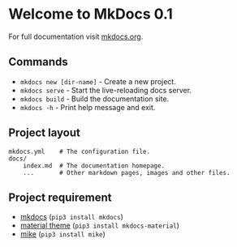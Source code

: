 # Welcome to MkDocs 0.1

For full documentation visit [mkdocs.org](https://www.mkdocs.org).

## Commands

* `mkdocs new [dir-name]` - Create a new project.
* `mkdocs serve` - Start the live-reloading docs server.
* `mkdocs build` - Build the documentation site.
* `mkdocs -h` - Print help message and exit.

## Project layout

    mkdocs.yml    # The configuration file.
    docs/
        index.md  # The documentation homepage.
        ...       # Other markdown pages, images and other files.

## Project requirement

- [mkdocs](https://www.mkdocs.org/) (`pip3 install mkdocs`)
- [material theme](https://squidfunk.github.io/mkdocs-material/) (`pip3 install mkdocs-material`)
- [mike](https://github.com/jimporter/mike) (`pip3 install mike`)
